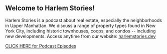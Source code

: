 ## Welcome to Harlem Stories!

Harlem Stories is a podcast about real estate, especially the neighborhoods in Upper Manhattan.  We discuss a range of property types found in New York City, including historic townhouses, coops, and condos -- including new developments.  Access anytime from our website: [harlemstories.dev](https://www.harlemstories.dev)

[CLICK HERE for Podcast Episodes](https://www.buzzsprout.com/1882826/episodes)
